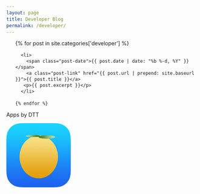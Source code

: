```yaml
---
layout: page
title: Developer Blog
permalink: /developer/
---
```

<div class="home">

 
   <ul class="posts">
      {% for post in site.categories['developer'] %}
      
      <li>
        <span class="post-date">{{ post.date | date: "%b %-d, %Y" }}</span>
        <a class="post-link" href="{{ post.url | prepend: site.baseurl }}">{{ post.title }}</a>
       <p>{{ post.excerpt }}</p>
      </li>
     
    {% endfor %}
  </ul>

 


</div>

<div class="side-bar">
<p class="title">Apps by DTT</p>
<a href="{{ site.baseurl }}/justspeechy/"><img src="/JustSpeechy.png"></a> 

</div>

